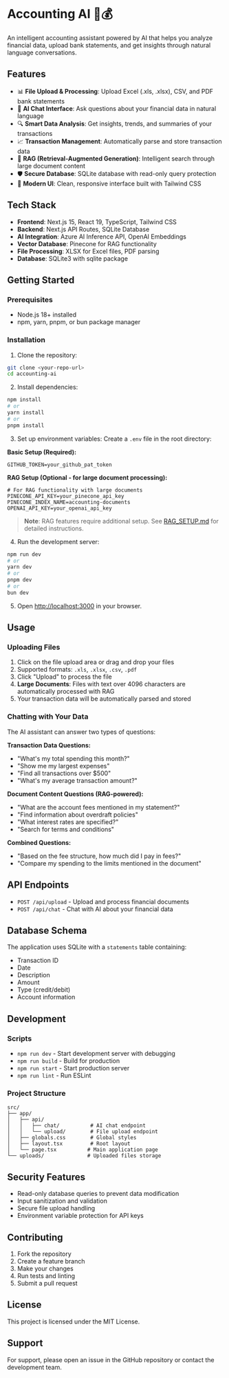 # Accounting AI 🤖💰

An intelligent accounting assistant powered by AI that helps you analyze financial data, upload bank statements, and get insights through natural language conversations.

## Features

- 📊 **File Upload & Processing**: Upload Excel (.xls, .xlsx), CSV, and PDF bank statements
- 💬 **AI Chat Interface**: Ask questions about your financial data in natural language
- 🔍 **Smart Data Analysis**: Get insights, trends, and summaries of your transactions
- 📈 **Transaction Management**: Automatically parse and store transaction data
- 🧠 **RAG (Retrieval-Augmented Generation)**: Intelligent search through large document content
- 🛡️ **Secure Database**: SQLite database with read-only query protection
- 🎨 **Modern UI**: Clean, responsive interface built with Tailwind CSS

## Tech Stack

- **Frontend**: Next.js 15, React 19, TypeScript, Tailwind CSS
- **Backend**: Next.js API Routes, SQLite Database
- **AI Integration**: Azure AI Inference API, OpenAI Embeddings
- **Vector Database**: Pinecone for RAG functionality
- **File Processing**: XLSX for Excel files, PDF parsing
- **Database**: SQLite3 with sqlite package

## Getting Started

### Prerequisites

- Node.js 18+ installed
- npm, yarn, pnpm, or bun package manager

### Installation

1. Clone the repository:
```bash
git clone <your-repo-url>
cd accounting-ai
```

2. Install dependencies:
```bash
npm install
# or
yarn install
# or
pnpm install
```

3. Set up environment variables:
Create a `.env` file in the root directory:

**Basic Setup (Required):**
```env
GITHUB_TOKEN=your_github_pat_token
```

**RAG Setup (Optional - for large document processing):**
```env
# For RAG functionality with large documents
PINECONE_API_KEY=your_pinecone_api_key
PINECONE_INDEX_NAME=accounting-documents
OPENAI_API_KEY=your_openai_api_key
```

> **Note**: RAG features require additional setup. See [RAG_SETUP.md](./RAG_SETUP.md) for detailed instructions.

4. Run the development server:
```bash
npm run dev
# or
yarn dev
# or
pnpm dev
# or
bun dev
```

5. Open [http://localhost:3000](http://localhost:3000) in your browser.

## Usage

### Uploading Files

1. Click on the file upload area or drag and drop your files
2. Supported formats: `.xls`, `.xlsx`, `.csv`, `.pdf`
3. Click "Upload" to process the file
4. **Large Documents**: Files with text over 4096 characters are automatically processed with RAG
5. Your transaction data will be automatically parsed and stored

### Chatting with Your Data

The AI assistant can answer two types of questions:

**Transaction Data Questions:**
- "What's my total spending this month?"
- "Show me my largest expenses"
- "Find all transactions over $500"
- "What's my average transaction amount?"

**Document Content Questions (RAG-powered):**
- "What are the account fees mentioned in my statement?"
- "Find information about overdraft policies"
- "What interest rates are specified?"
- "Search for terms and conditions"

**Combined Questions:**
- "Based on the fee structure, how much did I pay in fees?"
- "Compare my spending to the limits mentioned in the document"

## API Endpoints

- `POST /api/upload` - Upload and process financial documents
- `POST /api/chat` - Chat with AI about your financial data

## Database Schema

The application uses SQLite with a `statements` table containing:
- Transaction ID
- Date
- Description
- Amount
- Type (credit/debit)
- Account information

## Development

### Scripts

- `npm run dev` - Start development server with debugging
- `npm run build` - Build for production
- `npm run start` - Start production server
- `npm run lint` - Run ESLint

### Project Structure

```
src/
├── app/
│   ├── api/
│   │   ├── chat/          # AI chat endpoint
│   │   └── upload/        # File upload endpoint
│   ├── globals.css        # Global styles
│   ├── layout.tsx         # Root layout
│   └── page.tsx          # Main application page
└── uploads/              # Uploaded files storage
```

## Security Features

- Read-only database queries to prevent data modification
- Input sanitization and validation
- Secure file upload handling
- Environment variable protection for API keys

## Contributing

1. Fork the repository
2. Create a feature branch
3. Make your changes
4. Run tests and linting
5. Submit a pull request

## License

This project is licensed under the MIT License.

## Support

For support, please open an issue in the GitHub repository or contact the development team.
